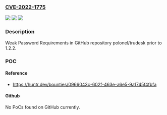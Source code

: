 ### [CVE-2022-1775](https://cve.mitre.org/cgi-bin/cvename.cgi?name=CVE-2022-1775)
![](https://img.shields.io/static/v1?label=Product&message=polonel%2Ftrudesk&color=blue)
![](https://img.shields.io/static/v1?label=Version&message=n%2Fa&color=blue)
![](https://img.shields.io/static/v1?label=Vulnerability&message=CWE-521%20Weak%20Password%20Requirements&color=brighgreen)

### Description

Weak Password Requirements in GitHub repository polonel/trudesk prior to 1.2.2.

### POC

#### Reference
- https://huntr.dev/bounties/0966043c-602f-463e-a6e5-9a1745f4fbfa

#### Github
No PoCs found on GitHub currently.


